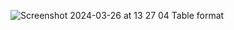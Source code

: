 ![Screenshot 2024-03-26 at 13 27 04](https://github.com/biocompute-objects/Mockup/assets/90009613/d8cbd58c-2efd-425c-a318-76e360b90e35)
Table format
